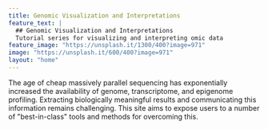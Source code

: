 ```yaml
---
title: Genomic Visualization and Interpretations
feature_text: |
  ## Genomic Visualization and Interpretations
  Tutorial series for visualizing and interpreting omic data
feature_image: "https://unsplash.it/1300/400?image=971"
image: "https://unsplash.it/600/400?image=971"
layout: "home"
---
```


The age of cheap massively parallel sequencing has exponentially increased the availability of genome, transcriptome, and epigenome profiling. Extracting biologically meaningful results and communicating this information remains challenging. This site aims to expose users to a number of "best-in-class" tools and methods for overcoming this.
